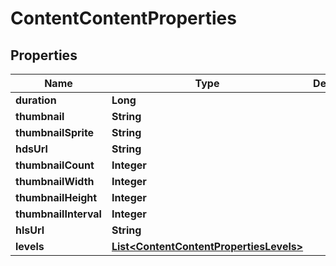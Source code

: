 
# ContentContentProperties

## Properties
Name | Type | Description | Notes
------------ | ------------- | ------------- | -------------
**duration** | **Long** |  |  [optional]
**thumbnail** | **String** |  |  [optional]
**thumbnailSprite** | **String** |  |  [optional]
**hdsUrl** | **String** |  |  [optional]
**thumbnailCount** | **Integer** |  |  [optional]
**thumbnailWidth** | **Integer** |  |  [optional]
**thumbnailHeight** | **Integer** |  |  [optional]
**thumbnailInterval** | **Integer** |  |  [optional]
**hlsUrl** | **String** |  |  [optional]
**levels** | [**List&lt;ContentContentPropertiesLevels&gt;**](ContentContentPropertiesLevels.md) |  |  [optional]



